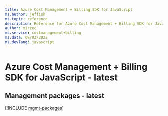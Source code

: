 ```yaml
---
title: Azure Cost Management + Billing SDK for JavaScript
ms.author: jeffish
ms.topic: reference
description: Reference for Azure Cost Management + Billing SDK for JavaScript
author: xirzec
ms.service: costmanagement+billing
ms.data: 08/03/2022
ms.devlang: javascript
---
```

# Azure Cost Management + Billing SDK for JavaScript - latest

## Management packages - latest
[!INCLUDE [mgmt-packages](cost-management-+-billing-mgmt-index.md)]